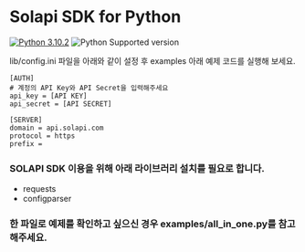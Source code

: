# Solapi SDK for Python

[![Python 3.10.2](https://img.shields.io/badge/python-3.10.2-blue.svg)](https://www.python.org/downloads/release/python-3102/)
![Python Supported version](https://img.shields.io/badge/python-%3E%3D3.6-orange)


lib/config.ini 파일을 아래와 같이 설정 후 examples 아래 예제 코드를 실행해 보세요.

```
[AUTH]
# 계정의 API Key와 API Secret을 입력해주세요
api_key = [API KEY]
api_secret = [API SECRET]

[SERVER]
domain = api.solapi.com
protocol = https
prefix =
```

### SOLAPI SDK 이용을 위해 아래 라이브러리 설치를 필요로 합니다.

- requests
- configparser

### 한 파일로 예제를 확인하고 싶으신 경우 examples/all_in_one.py를 참고 해주세요.
